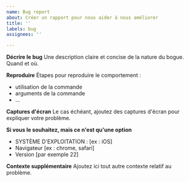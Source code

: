 ```yaml
---
name: Bug report
about: Créer un rapport pour nous aider à nous améliorer
title: ''
labels: bug
assignees: ''

---
```


**Décrire le bug**
Une description claire et concise de la nature du bogue.
Quand et où.

**Reproduire**
Étapes pour reproduire le comportement :
  - utilisation de la commande
  - arguments de la commande
  - ...

**Captures d'écran**
Le cas échéant, ajoutez des captures d'écran pour expliquer votre problème.

**Si vous le souhaitez, mais ce n'est qu'une option**
 - SYSTÈME D'EXPLOITATION : [ex : iOS]
 - Navigateur [ex : chrome, safari]
 - Version [par exemple 22]

**Contexte supplémentaire**
Ajoutez ici tout autre contexte relatif au problème.
